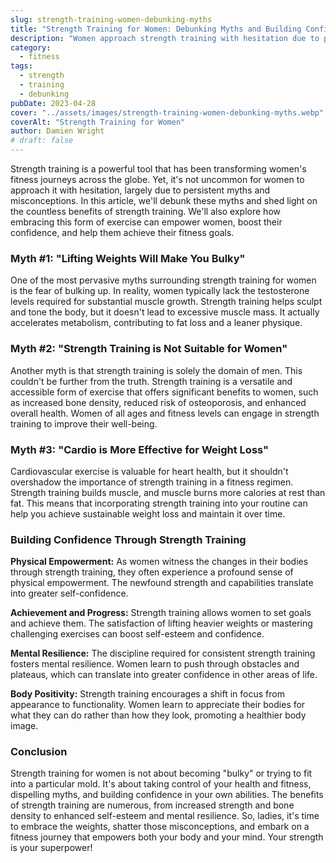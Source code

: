 ```yaml
---
slug: strength-training-women-debunking-myths
title: "Strength Training for Women: Debunking Myths and Building Confidence"
description: "Women approach strength training with hesitation due to persistent myths and misconceptions... we'll debunk these myths and shed light on the countless benefits of strength training."
category:
  - fitness
tags:
  - strength
  - training
  - debunking
pubDate: 2023-04-28
cover: "../assets/images/strength-training-women-debunking-myths.webp"
coverAlt: "Strength Training for Women"
author: Damien Wright
# draft: false
---
```


Strength training is a powerful tool that has been transforming women's fitness journeys across the globe. Yet, it's not uncommon for women to approach it with hesitation, largely due to persistent myths and misconceptions. In this article, we'll debunk these myths and shed light on the countless benefits of strength training. We'll also explore how embracing this form of exercise can empower women, boost their confidence, and help them achieve their fitness goals.

### Myth #1: "Lifting Weights Will Make You Bulky"

One of the most pervasive myths surrounding strength training for women is the fear of bulking up. In reality, women typically lack the testosterone levels required for substantial muscle growth. Strength training helps sculpt and tone the body, but it doesn't lead to excessive muscle mass. It actually accelerates metabolism, contributing to fat loss and a leaner physique.

### Myth #2: "Strength Training is Not Suitable for Women"

Another myth is that strength training is solely the domain of men. This couldn't be further from the truth. Strength training is a versatile and accessible form of exercise that offers significant benefits to women, such as increased bone density, reduced risk of osteoporosis, and enhanced overall health. Women of all ages and fitness levels can engage in strength training to improve their well-being.

### Myth #3: "Cardio is More Effective for Weight Loss"

Cardiovascular exercise is valuable for heart health, but it shouldn't overshadow the importance of strength training in a fitness regimen. Strength training builds muscle, and muscle burns more calories at rest than fat. This means that incorporating strength training into your routine can help you achieve sustainable weight loss and maintain it over time.

### Building Confidence Through Strength Training

**Physical Empowerment:** As women witness the changes in their bodies through strength training, they often experience a profound sense of physical empowerment. The newfound strength and capabilities translate into greater self-confidence.

**Achievement and Progress:** Strength training allows women to set goals and achieve them. The satisfaction of lifting heavier weights or mastering challenging exercises can boost self-esteem and confidence.

**Mental Resilience:** The discipline required for consistent strength training fosters mental resilience. Women learn to push through obstacles and plateaus, which can translate into greater confidence in other areas of life.

**Body Positivity:** Strength training encourages a shift in focus from appearance to functionality. Women learn to appreciate their bodies for what they can do rather than how they look, promoting a healthier body image.

### Conclusion

Strength training for women is not about becoming "bulky" or trying to fit into a particular mold. It's about taking control of your health and fitness, dispelling myths, and building confidence in your own abilities. The benefits of strength training are numerous, from increased strength and bone density to enhanced self-esteem and mental resilience. So, ladies, it's time to embrace the weights, shatter those misconceptions, and embark on a fitness journey that empowers both your body and your mind. Your strength is your superpower!

